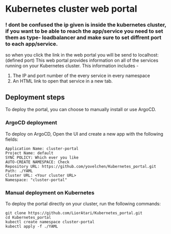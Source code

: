 # Kubernetes cluster web portal
### ! dont be confused the ip given is inside the kubernetes cluster, if you want to be able to reach the app/service you need to set them as type- loadbalancer and make sure to set diffrent port to each app/service. 
so when you click the link in the web portal you will be send to localhost:(defined port)
This web portal provides information on all of the services running on your Kubernetes cluster.
This information includes - 
1. The IP and port number of the every service in every namespace
2. An HTML link to open that service in a new tab.

## Deployment steps
To deploy the portal, you can choose to manually install or use ArgoCD.

### ArgoCD deployment

To deploy on ArgoCD, Open the UI and create a new app with the following fields:  
```
Application Name: cluster-portal  
Project Name: default  
SYNC POLICY: Which ever you like  
AUTO-CREATE NAMESPACE: Check  
Repository URL: https://github.com/yovelchen/Kubernetes_portal.git
Path: ./YAML  
Cluster URL: <Your cluster URL>  
Namespace: "cluster-portal"
```

### Manual deployment on Kubernetes
To deploy the portal directly on your cluster, run the following commands:
```
git clone https://github.com/LiorAtari/Kubernetes_portal.git
cd Kubernetes_portal
kubectl create namespace cluster-portal
kubectl apply -f ./YAML
```

